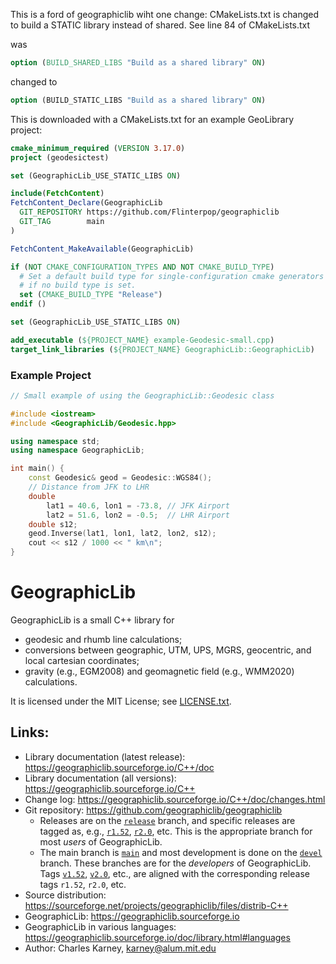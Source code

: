 

This is a ford of geographiclib wiht one change: CMakeLists.txt is changed to build a STATIC library instead of shared. 
See line 84 of CMakeLists.txt

was

```cmake
option (BUILD_SHARED_LIBS "Build as a shared library" ON)
```

changed to 

```cmake
option (BUILD_STATIC_LIBS "Build as a shared library" ON)
```

This is downloaded with a CMakeLists.txt for an example GeoLibrary project:

```cmake
cmake_minimum_required (VERSION 3.17.0)
project (geodesictest)

set (GeographicLib_USE_STATIC_LIBS ON) 

include(FetchContent)
FetchContent_Declare(GeographicLib
  GIT_REPOSITORY https://github.com/Flinterpop/geographiclib
  GIT_TAG        main
)

FetchContent_MakeAvailable(GeographicLib)

if (NOT CMAKE_CONFIGURATION_TYPES AND NOT CMAKE_BUILD_TYPE)
  # Set a default build type for single-configuration cmake generators
  # if no build type is set.
  set (CMAKE_BUILD_TYPE "Release")
endif ()

set (GeographicLib_USE_STATIC_LIBS ON) 

add_executable (${PROJECT_NAME} example-Geodesic-small.cpp)
target_link_libraries (${PROJECT_NAME} GeographicLib::GeographicLib)
```

### Example Project
```c++
// Small example of using the GeographicLib::Geodesic class

#include <iostream>
#include <GeographicLib/Geodesic.hpp>

using namespace std;
using namespace GeographicLib;

int main() {
    const Geodesic& geod = Geodesic::WGS84();
    // Distance from JFK to LHR
    double
        lat1 = 40.6, lon1 = -73.8, // JFK Airport
        lat2 = 51.6, lon2 = -0.5;  // LHR Airport
    double s12;
    geod.Inverse(lat1, lon1, lat2, lon2, s12);
    cout << s12 / 1000 << " km\n";
}

```




# GeographicLib

GeographicLib is a small C++ library for

* geodesic and rhumb line calculations;
* conversions between geographic, UTM, UPS, MGRS, geocentric, and local
  cartesian coordinates;
* gravity (e.g., EGM2008) and geomagnetic field (e.g., WMM2020)
  calculations.

It is licensed under the MIT License; see
[LICENSE.txt](https://geographiclib.sourceforge.io/LICENSE.txt).

## Links:

* Library documentation (latest release):
  https://geographiclib.sourceforge.io/C++/doc
* Library documentation (all versions):
  https://geographiclib.sourceforge.io/C++
* Change log: https://geographiclib.sourceforge.io/C++/doc/changes.html
* Git repository: https://github.com/geographiclib/geographiclib
  * Releases are on the [`release`](../../tree/release) branch, and specific
    releases are tagged as, e.g., [`r1.52`](../../tree/r1.52),
    [`r2.0`](../../tree/r2.0), etc.  This is the appropriate branch
    for most *users* of GeographicLib.
  * The main branch is [`main`](../..) and most development is done on
    the [`devel`](../../tree/devel) branch.  These branches are for the
    *developers* of GeographicLib.  Tags [`v1.52`](../../tree/v1.52),
    [`v2.0`](../../tree/v2.0), etc., are aligned with the
    corresponding release tags `r1.52`, `r2.0`, etc.
* Source distribution:
  https://sourceforge.net/projects/geographiclib/files/distrib-C++
* GeographicLib: https://geographiclib.sourceforge.io
* GeographicLib in various languages:
  https://geographiclib.sourceforge.io/doc/library.html#languages
* Author: Charles Karney, <karney@alum.mit.edu>
